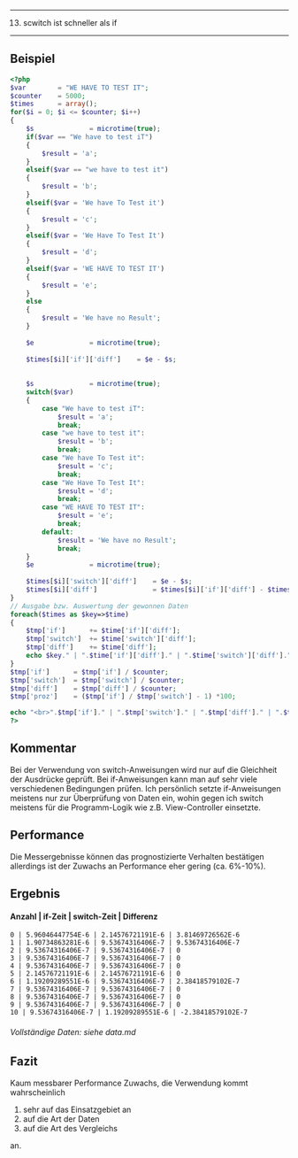 ----
13. scwitch ist schneller als if 
----

Beispiel
--------
```php
<?php
$var		= "WE HAVE TO TEST IT";
$counter	= 5000;
$times		= array();
for($i = 0; $i <= $counter; $i++)
{
	$s				= microtime(true);
	if($var == "We have to test iT")
	{
		$result = 'a';
	}
	elseif($var == "we have to test it")
	{
		$result = 'b';
	}
	elseif($var = 'We have To Test it')
	{
		$result = 'c';
	}
	elseif($var = 'We Have To Test It')
	{
		$result = 'd';
	}
	elseif($var = 'WE HAVE TO TEST IT')
	{
		$result = 'e';
	}
	else
	{
		$result = 'We have no Result';
	}
	
	$e				= microtime(true);
	
	$times[$i]['if']['diff']	= $e - $s;
	
	
	$s				= microtime(true);
	switch($var)
	{
		case "We have to test iT":
			$result = 'a';
			break;
		case "we have to test it":
			$result = 'b';
			break;
		case "We have To Test it":
			$result = 'c';
			break;
		case "We Have To Test It":
			$result = 'd';
			break;
		case "WE HAVE TO TEST IT":
			$result = 'e';
			break;						
		default:
			$result = 'We have no Result';
			break;
	}
	$e				= microtime(true);
	
	$times[$i]['switch']['diff']	= $e - $s;
	$times[$i]['diff']				= $times[$i]['if']['diff'] - $times[$i]['switch']['diff'];
}
// Ausgabe bzw. Auswertung der gewonnen Daten
foreach($times as $key=>$time)
{
	$tmp['if']		+= $time['if']['diff'];
	$tmp['switch']	+= $time['switch']['diff'];
	$tmp['diff']	+= $time['diff'];
	echo $key." | ".$time['if']['diff']." | ".$time['switch']['diff']." | ".$time['diff']."<br>";
}
$tmp['if']		= $tmp['if'] / $counter;
$tmp['switch']	= $tmp['switch'] / $counter;
$tmp['diff']	= $tmp['diff'] / $counter;
$tmp['proz']	= ($tmp['if'] / $tmp['switch'] - 1) *100;

echo "<br>".$tmp['if']." | ".$tmp['switch']." | ".$tmp['diff']." | ".$tmp['proz']."<br>";
?>
```
Kommentar
---------
Bei der Verwendung von switch-Anweisungen wird nur auf die Gleichheit der Ausdrücke geprüft. Bei if-Anweisungen kann man auf sehr viele verschiedenen
Bedingungen prüfen. Ich persönlich setzte if-Anweisungen meistens nur zur Überprüfung von Daten ein, wohin gegen ich switch meistens für die Programm-Logik wie z.B. View-Controller einsetzte.

Performance
-----------
Die Messergebnisse können das prognostizierte Verhalten bestätigen allerdings ist der Zuwachs an Performance eher gering (ca. 6%-10%).

Ergebnis
--------
#### Anzahl | if-Zeit | switch-Zeit | Differenz

	0 | 5.96046447754E-6 | 2.14576721191E-6 | 3.81469726562E-6
	1 | 1.90734863281E-6 | 9.53674316406E-7 | 9.53674316406E-7
	2 | 9.53674316406E-7 | 9.53674316406E-7 | 0
	3 | 9.53674316406E-7 | 9.53674316406E-7 | 0
	4 | 9.53674316406E-7 | 9.53674316406E-7 | 0
	5 | 2.14576721191E-6 | 2.14576721191E-6 | 0
	6 | 1.19209289551E-6 | 9.53674316406E-7 | 2.38418579102E-7
	7 | 9.53674316406E-7 | 9.53674316406E-7 | 0
	8 | 9.53674316406E-7 | 9.53674316406E-7 | 0
	9 | 9.53674316406E-7 | 9.53674316406E-7 | 0
	10 | 9.53674316406E-7 | 1.19209289551E-6 | -2.38418579102E-7
###### Vollständige Daten: siehe data.md

Fazit
-------
Kaum messbarer Performance Zuwachs, die Verwendung kommt wahrscheinlich 
<ol>
<li>sehr auf das Einsatzgebiet an</li>
<li>auf die Art der Daten</li>
<li>auf die Art des Vergleichs</li>
</ol>an.




 